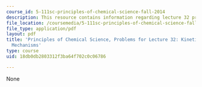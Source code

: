```yaml
---
course_id: 5-111sc-principles-of-chemical-science-fall-2014
description: This resource contains information regarding lecture 32 problem.
file_location: /coursemedia/5-111sc-principles-of-chemical-science-fall-2014/18db0db2803312f3ba64f702c0c06786_MIT5_111F14_Lec32Prob.pdf
file_type: application/pdf
layout: pdf
title: 'Principles of Chemical Science, Problems for Lecture 32: Kinetics: Reaction
  Mechanisms'
type: course
uid: 18db0db2803312f3ba64f702c0c06786

---
```

None